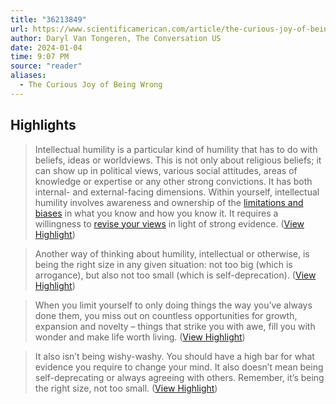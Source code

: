 ```yaml
---
title: "36213849"
url: https://www.scientificamerican.com/article/the-curious-joy-of-being-wrong/
author: Daryl Van Tongeren, The Conversation US
date: 2024-01-04
time: 9:07 PM
source: "reader"
aliases:
  - The Curious Joy of Being Wrong
---
```

## Highlights
> Intellectual humility is a particular kind of humility that has to do with beliefs, ideas or worldviews. This is not only about religious beliefs; it can show up in political views, various social attitudes, areas of knowledge or expertise or any other strong convictions. It has both internal- and external-facing dimensions.
> Within yourself, intellectual humility involves awareness and ownership of the [limitations and biases](https://doi.org/10.1016/j.paid.2017.12.014) in what you know and how you know it. It requires a willingness to [revise your views](https://doi.org/10.1080/00223891.2015.1068174) in light of strong evidence. ([View Highlight](https://read.readwise.io/read/01hk8r4en1b93r570a3hfwz5qv))

> Another way of thinking about humility, intellectual or otherwise, is being the right size in any given situation: not too big (which is arrogance), but also not too small (which is self-deprecation). ([View Highlight](https://read.readwise.io/read/01hk8r5eyj74rjcnvp8mn8agvf))

> When you limit yourself to only doing things the way you’ve always done them, you miss out on countless opportunities for growth, expansion and novelty – things that strike you with awe, fill you with wonder and make life worth living. ([View Highlight](https://read.readwise.io/read/01hk8r8sv2eyhsngy0r2e3694t))

> It also isn’t being wishy-washy. You should have a high bar for what evidence you require to change your mind. It also doesn’t mean being self-deprecating or always agreeing with others. Remember, it’s being the right size, not too small. ([View Highlight](https://read.readwise.io/read/01hk8r9khxc1811tde5f3z607y))
